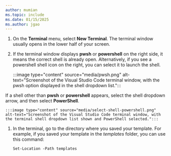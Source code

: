 ```yaml
---
author: mumian
ms.topic: include
ms.date: 01/15/2025
ms.author: jgao
---
```


1. On the **Terminal** menu, select **New Terminal**. The terminal window usually opens in the lower half of your screen.

1. If the terminal window displays **pwsh** or **powershell** on the right side, it means the correct shell is already open. Alternatively, if you see a powershell shell icon on the right, you can select it to launch the shell.

    :::image type="content" source="media/pwsh.png" alt-text="Screenshot of the Visual Studio Code terminal window, with the pwsh option displayed in the shell dropdown list.":::

  If a shell other than **pwsh** or **powershell** appears, select the shell dropdown arrow, and then select **PowerShell**.

    :::image type="content" source="media/select-shell-powershell.png" alt-text="Screenshot of the Visual Studio Code terminal window, with the terminal shell dropdown list shown and PowerShell selected.":::

1. In the terminal, go to the directory where you saved your template. For example, if you saved your template in the _templates_ folder, you can use this command:

   ```azurepowershell
   Set-Location -Path templates
   ```
